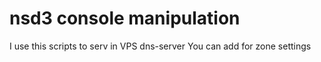 nsd3 console manipulation
==========================

I use this scripts to serv in VPS dns-server
You can add for zone settings
